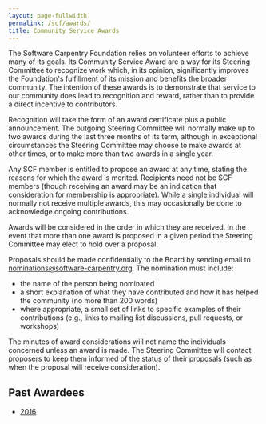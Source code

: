 ```yaml
---
layout: page-fullwidth
permalink: /scf/awards/
title: Community Service Awards
---
```


The Software Carpentry Foundation relies on volunteer efforts to
achieve many of its goals. Its Community Service Award are a way for
its Steering Committee to recognize work which, in its opinion,
significantly improves the Foundation's fulfillment of its mission and
benefits the broader community. The intention of these awards is to
demonstrate that service to our community does lead to recognition and
reward, rather than to provide a direct incentive to contributors.

Recognition will take the form of an award certificate plus a public
announcement.  The outgoing Steering Committee will normally make up
to two awards during the last three months of its term, although in
exceptional circumstances the Steering Committee may choose to make
awards at other times, or to make more than two awards in a single
year.

Any SCF member is entitled to propose an award at any time, stating
the reasons for which the award is merited.  Recipients need not be
SCF members (though receiving an award may be an indication that
consideration for membership is appropriate).  While a single
individual will normally not receive multiple awards, this may
occasionally be done to acknowledge ongoing contributions.

Awards will be considered in the order in which they are received.  In
the event that more than one award is proposed in a given period the
Steering Committee may elect to hold over a proposal.

Proposals should be made confidentially to the Board by sending email to
[nominations@software-carpentry.org](mailto:nominations@software-carpentry.org).
The nomination must include:

*   the name of the person being nominated
*   a short explanation of what they have contributed
    and how it has helped the community
    (no more than 200 words)
*   where appropriate, a small set of links
    to specific examples of their contributions
    (e.g., links to mailing list discussions, pull requests, or workshops)

The minutes of award considerations will not name the individuals
concerned unless an award is made. The Steering Committee will contact
proposers to keep them informed of the status of their proposals (such
as when the proposal will receive consideration).

## Past Awardees

* [2016](https://software-carpentry.org/blog/2016/12/community-service-awards.html)
